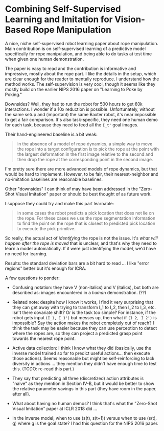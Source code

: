 # Combining Self-Supervised Learning and Imitation for Vision-Based Rope Manipulation

A nice, niche self-supervised robot learning paper about rope manipulation.
Main contribution is on self-supervised learning of a predictive model
specifically for rope manipulation, and being able to do tasks at test time when
given one human demonstration.

The paper is easy to read and the contribution is informative and impressive,
mostly about the rope part. I like the details in the setup, which are clear
enough for the reader to mentally reproduce. I understand how the method works.
The self-supervision is very cool, though it seems like they mostly build on the
earlier NIPS 2016 paper on "Learning to Poke by Poking."

Downsides? Well, they had to run the robot for 500 hours to get 60k
interactions. I wonder if a 10x reduction is possible. Unfortunately, without
the same setup and (important) the same Baxter robot, it's near impossible to
get a fair comparison.  It's also task-specific, they need one human demo for
each task, because they need to feed all the `I_t'` goal images.

Their hand-engineered baseline is a bit weak:

> In the absence of a model of rope dynamics, a simple way to move the rope into
> a target configuration is to pick the rope at the point with the largest
> deformation in the first image relative to the second and then drop the rope
> at the corresponding point in the second image.

I'm pretty sure there are more advanced models of rope dynamics, but that would
be hard to implement. However, to be fair, their nearest-neighbor and
no-imitation baselines are reasonable baselines.

Other "downsides" I can think of may have been addressed in the "Zero-Shot
Visual Imitation" paper or should be best thought of as future work. 

I suppose they could try and make this part learnable:

> In some cases the robot predicts a pick location that does not lie on the
> rope. For these cases we use the rope segmentation information to find the
> point on the rope that is closest to predicted pick location to execute the
> pick primitive.

So really, the actual act of *identifying* the rope is not the issue. It's *what
will happen after the rope is moved* that is unclear, and that's why they need
to learn a model automatically. If it were just identifying the model, we'd have
no need for learning.

Results: the standard deviation bars are a bit hard to read ... I like "error
regions" better but it's enough for ICRA.

A few questions to ponder:

- Confusing notation: they have V (non-italics) and V (italics), but both are
  described as: images encountered in a *human* demonstration. (??)

- Related note: despite how I know it works, I find it very surprising that they
  can get away with trying to transform I_1 to I_2, then I_2 to I_3, etc. Isn't
  there covariate shift? Or is the task too simple? For instance, if the robot
  gets input `(I_1, I_1')` but messes up, then what if `(I_2, I_2')` is
  impossible? Say the action makes the robot completely out of reach? I think
  the task may be easier because they can use perception to detect where the
  ropes are, so they can project a predicted grasp point towards the nearest
  rope point.

- Active data collection: I think I know what they did (basically, use the
  inverse model trained so far to predict useful actions... then execute those
  actions). Seems reasonable but might be self-reinforcing to lack diversity in
  actions ... they mention they didn't have enough time to test this. (TODO:
  re-read this part.)

- They say that predicting all three (discretized) action attributes is "naive"
  as they mention in Section IV-B, but it would be better to show the relative
  parameter savings in this part (they have room in the paper, after all).

- What about having no human demos? I think that's what the "Zero-Shot Visual
  Imitation" paper at ICLR 2018 did ...

- In the inverse model, when to use (s(t), s(t+1)) versus when to use (s(t), g)
  where g is the goal state? I had this question for the NIPS 2016 paper.
